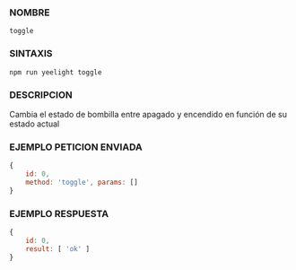 ### NOMBRE
    toggle


### SINTAXIS
```shell
npm run yeelight toggle
```


### DESCRIPCION
Cambia el estado de bombilla entre apagado y encendido en función de su estado actual


### EJEMPLO PETICION ENVIADA
```javascript
{ 
    id: 0, 
    method: 'toggle', params: [] 
}
```


### EJEMPLO RESPUESTA
```javascript
{ 
    id: 0, 
    result: [ 'ok' ] 
}
```
